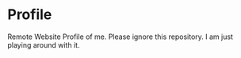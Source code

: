 # Profile
Remote Website Profile of me. Please ignore this repository. I am just playing around with it.
